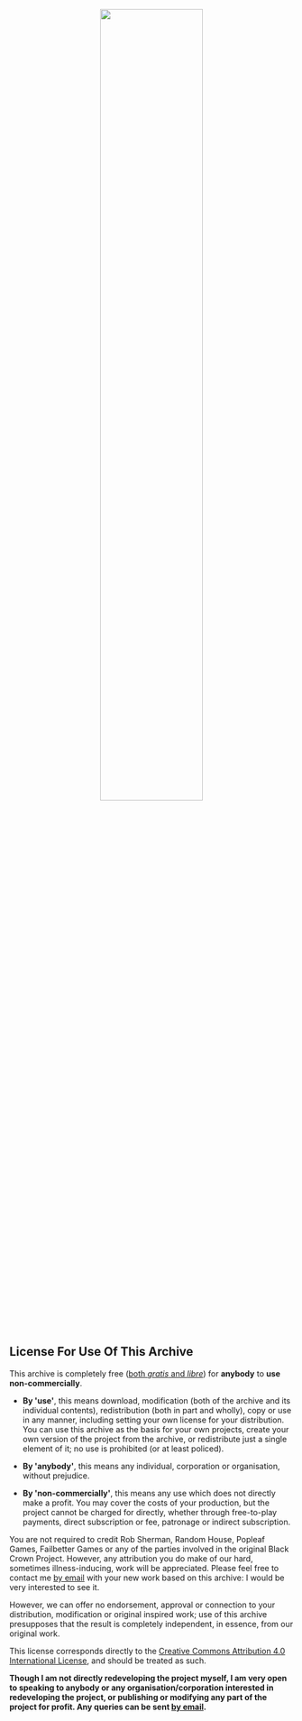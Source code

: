 <p align="center">
<img src="https://bonfiredog.co.uk/ooo/bcp/areaendgame.png" width="60%" height="auto">
</p>

<h2>License For Use Of This Archive</h2>

This archive is completely free ([both *gratis* and *libre*](https://en.wikipedia.org/wiki/Gratis_versus_libre)) for **anybody** to **use non-commercially**. 

* **By 'use'**, this means download, modification (both of the archive and its individual contents), redistribution (both in part and wholly), copy or use in any manner, including setting your own license for your distribution. You can use this archive as the basis for your own projects, create your own version of the project from the archive, or redistribute just a single element of it; no use is prohibited (or at least policed). 

* **By 'anybody'**, this means any individual, corporation or organisation, without prejudice.

* **By 'non-commercially'**, this means any use which does not directly make a profit. You may cover the costs of your production, but the project cannot be charged for directly, whether through free-to-play payments, direct subscription or fee, patronage or indirect subscription. 

You are not required to credit Rob Sherman, Random House, Popleaf Games, Failbetter Games or any of the parties involved in the original Black Crown Project. However, any attribution you do make of our hard, sometimes illness-inducing, work will be appreciated. Please feel free to contact me [by email](mailto:rob@bonfiredog.co.uk) with your new work based on this archive: I would be very interested to see it.

However, we can offer no endorsement, approval or connection to your distribution, modification or original inspired work; use of this archive presupposes that the result is completely independent, in essence, from our original work.

This license corresponds directly to the [Creative Commons Attribution 4.0 International License](https://creativecommons.org/licenses/by-nc/4.0/), and should be treated as such.

**Though I am not directly redeveloping the project myself, I am very open to speaking to anybody or any organisation/corporation interested in redeveloping the project, or publishing or modifying any part of the project for profit. Any queries can be sent [by email](mailto:rob@onfiredog.co.uk).** 
